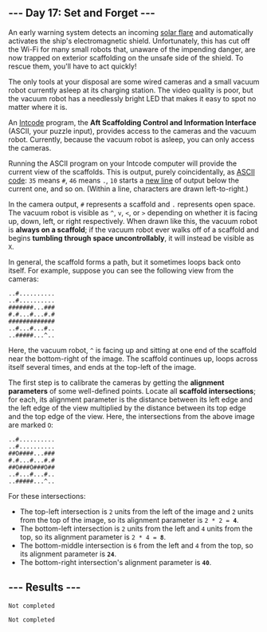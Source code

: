 <article class="day-desc"><h2>--- Day 17: Set and Forget ---</h2><p>An early warning system detects an incoming <a href="https://en.wikipedia.org/wiki/Solar_flare">solar flare</a> and automatically activates the ship's electromagnetic shield. Unfortunately, this has cut off the Wi-Fi for many small robots that, unaware of the impending danger, are now trapped on exterior scaffolding on the unsafe side of the shield. To rescue them, you'll have to act quickly!</p>
<p>The only tools at your disposal are some wired cameras and a small vacuum robot currently asleep at its charging station. The video quality is poor, but the vacuum robot has a needlessly bright LED that makes it easy to spot no matter where it is.</p>
<p>An <a href="9">Intcode</a> program, the <b>Aft Scaffolding Control and Information Interface</b> (ASCII, your puzzle input), provides access to the cameras and the vacuum robot.  Currently, because the vacuum robot is asleep, you can only access the cameras.</p>
<p>Running the ASCII program on your Intcode computer will provide the current view of the scaffolds.  This is output, <span title="PURELY COINCIDENTALLY">purely coincidentally</span>, as <a href="https://simple.wikipedia.org/wiki/ASCII">ASCII code</a>: <code>35</code> means <code>#</code>, <code>46</code> means <code>.</code>, <code>10</code> starts a <a href="https://en.wikipedia.org/wiki/Newline#In_programming_languages">new line</a> of output below the current one, and so on. (Within a line, characters are drawn left-to-right.)</p>
<p>In the camera output, <code>#</code> represents a scaffold and <code>.</code> represents open space. The vacuum robot is visible as <code>^</code>, <code>v</code>, <code>&lt;</code>, or <code>&gt;</code> depending on whether it is facing up, down, left, or right respectively. When drawn like this, the vacuum robot is <b>always on a scaffold</b>; if the vacuum robot ever walks off of a scaffold and begins <b>tumbling through space uncontrollably</b>, it will instead be visible as <code>X</code>.</p>
<p>In general, the scaffold forms a path, but it sometimes loops back onto itself.  For example, suppose you can see the following view from the cameras:</p>
<pre><code>..#..........
..#..........
#######...###
#.#...#...#.#
#############
..#...#...#..
..#####...^..
</code></pre>
<p>Here, the vacuum robot, <code>^</code> is facing up and sitting at one end of the scaffold near the bottom-right of the image. The scaffold continues up, loops across itself several times, and ends at the top-left of the image.</p>
<p>The first step is to calibrate the cameras by getting the <b>alignment parameters</b> of some well-defined points.  Locate all <b>scaffold intersections</b>; for each, its alignment parameter is the distance between its left edge and the left edge of the view multiplied by the distance between its top edge and the top edge of the view.  Here, the intersections from the above image are marked <code>O</code>:</p>
<pre><code>..#..........
..#..........
##O####...###
#.#...#...#.#
##O###O###O##
..#...#...#..
..#####...^..
</code></pre>
<p>For these intersections:</p>
<ul>
<li>The top-left intersection is <code>2</code> units from the left of the image and <code>2</code> units from the top of the image, so its alignment parameter is <code>2 * 2 = <b>4</b></code>.</li>
<li>The bottom-left intersection is <code>2</code> units from the left and <code>4</code> units from the top, so its alignment parameter is <code>2 * 4 = <b>8</b></code>.</li>
<li>The bottom-middle intersection is <code>6</code> from the left and <code>4</code> from the top, so its alignment parameter is <code><b>24</b></code>.</li>
<li>The bottom-right intersection's alignment parameter is <code><b>40</b></code>.</li>
</ul>


</article>

<form method="post" action="17/answer"><input type="hidden" name="level" value="1"></form>
<h2>--- Results ---</h2>
<pre><code>Not completed</code></pre>
<pre><code>Not completed</code></pre>